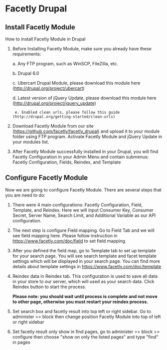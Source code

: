 Facetly Drupal
==============

Install Facetly Module
----------------------

How to install Facetly Module in Drupal

1. Before Installing Facetly Module, make sure you already have these requirements:
    
	a. Any FTP program, such as WinSCP, FileZilla, etc.

	b. Drupal 6.0

	c. Ubercart Drupal Module, please download this module here (http://drupal.org/project/ubercart)

	d. Latest version of jQuery Update, please download this module here (http://drupal.org/project/jquery_update)

        e. Enabled clean urls, please follow this guide (http://drupal.org/getting-started/clean-urls)

2. Download Facetly Module from our site (https://github.com/facetly/facetly_drupal) and upload it to your module folder using FTP program. Activate Facetly Module and jQuery Update in your modules list.

3. After Facetly Module successfully installed in your Drupal, you will find Facetly Configuration in your Admin Menu and contain submenus: Facetly Configuration, Fields, Reindex, and Template



Configure Facetly Module
------------------------

Now we are going to configure Facetly Module. There are several steps that you are need to do:

1. There were 4 main configurations: Facetly Configuration, Field, Template, and Reindex. Here we will input Consumer Key, Consumer Secret, Server Name, Search Limit, and Additional Variable as our API configuration.

2. The next step is configure Field mapping. Go to Field Tab and we will see field mapping here. Please follow instruction in https://www.facetly.com/doc/field to set field mapping.

3. After you defined the field map, go to Template tab to set up template for your search page. You will see search template and facet template settings which will be displayed in your search page. You can find more details about template settings in https://www.facetly.com/doc/template

4. Reindex data in Reindex tab. This configuration is used to save all data in your store to our server, which will used as your search data. Click Reindex button to start the process. 

	<b>Please note: you should wait until process is complete and not move to other page, otherwise you must restart your reindex process.</b>

5. Set search box and facetly result into top left or right sidebar. Go to administer >> block then change position Facetly Module into top of left or right sidebar

6. Set facetly result only show in find pages, go to administer >> block >> configure then choose "show on only the listed pages" and type "find" in pages
